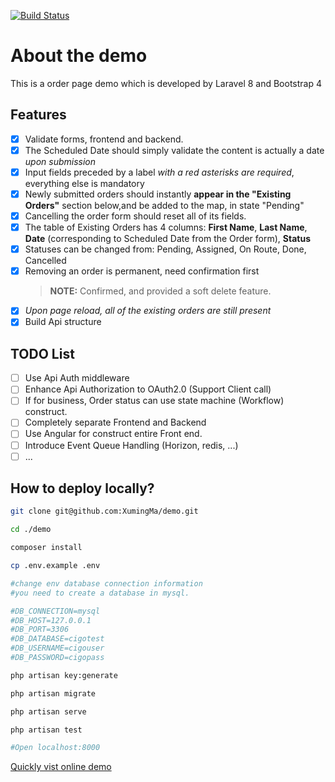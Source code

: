 
[![Build Status](https://travis-ci.com/XumingMa/demo.svg?branch=master)](https://travis-ci.com/XumingMa/demo)

# About the demo

This is a order page demo which is developed by Laravel 8 and Bootstrap 4

## Features

- [x] Validate forms, frontend and backend.
- [x] The Scheduled Date should simply validate the content is actually a date *upon
submission*
- [x] Input fields preceded by a label *with a red asterisks are required*, everything else is
mandatory
- [x] Newly submitted orders should instantly **appear in the "Existing Orders"** section below,and be added to the map, in state "Pending"
- [x] Cancelling the order form should reset all of its fields.
- [x] The table of Existing Orders has 4 columns: **First Name**, **Last Name**, **Date** (corresponding to Scheduled Date from the Order form), **Status**
- [x] Statuses can be changed from: Pending, Assigned, On Route, Done, Cancelled
- [x] Removing an order is permanent, need confirmation first
    > **NOTE:** Confirmed, and provided a soft delete feature.
- [x] *Upon page reload, all of the existing orders are still present*
- [x] Build Api structure

## TODO List

- [ ] Use Api Auth middleware
- [ ] Enhance Api Authorization to OAuth2.0 (Support Client call)
- [ ] If for business, Order status can use state machine (Workflow) construct.
- [ ] Completely separate Frontend and Backend
- [ ] Use Angular for construct entire Front end.
- [ ] Introduce Event Queue Handling (Horizon, redis, ...)
- [ ] ...

## How to deploy locally?

```sh
git clone git@github.com:XumingMa/demo.git

cd ./demo

composer install

cp .env.example .env

#change env database connection information
#you need to create a database in mysql.

#DB_CONNECTION=mysql
#DB_HOST=127.0.0.1
#DB_PORT=3306
#DB_DATABASE=cigotest
#DB_USERNAME=cigouser
#DB_PASSWORD=cigopass

php artisan key:generate

php artisan migrate

php artisan serve

php artisan test

#Open localhost:8000
```

[Quickly vist online demo](http://cigo.mars.pub)
